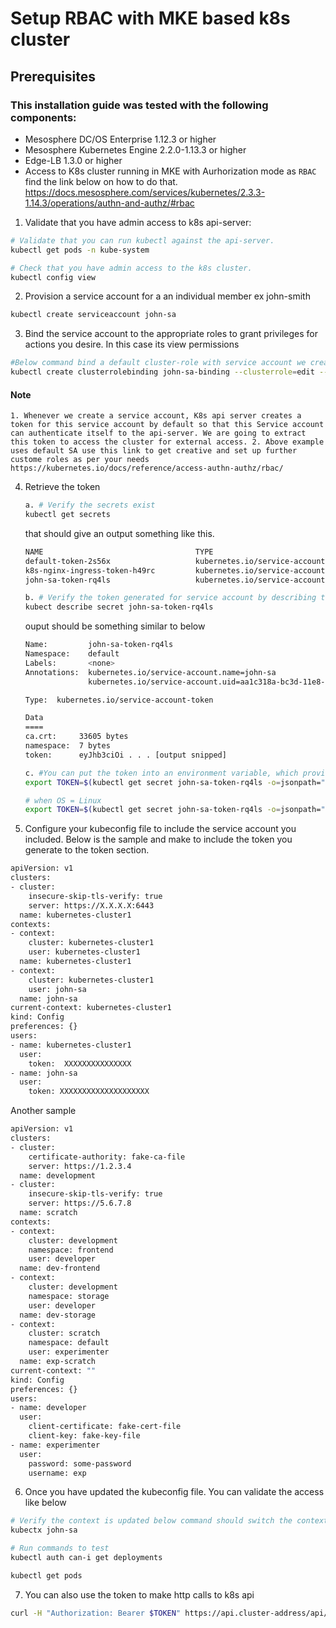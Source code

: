 # Setup RBAC with MKE based k8s cluster

## Prerequisites

### This installation guide was tested with the following components:

- Mesosphere DC/OS Enterprise 1.12.3 or higher
- Mesosphere Kubernetes Engine 2.2.0-1.13.3 or higher
- Edge-LB 1.3.0 or higher 
- Access to K8s cluster running in MKE with Aurhorization mode as `RBAC` find the link below on how to do that.
  https://docs.mesosphere.com/services/kubernetes/2.3.3-1.14.3/operations/authn-and-authz/#rbac

1. Validate that you have admin access to k8s api-server:

```bash
# Validate that you can run kubectl against the api-server.
kubectl get pods -n kube-system

# Check that you have admin access to the k8s cluster.
kubectl config view
```

2. Provision a service account for a an individual member ex john-smith
```bash
kubectl create serviceaccount john-sa
```

3. Bind the service account to the appropriate roles to grant privileges for actions you desire. In this case its view permissions
```bash
#Below command bind a default cluster-role with service account we created above and associate it with default namespace.
kubectl create clusterrolebinding john-sa-binding --clusterrole=edit --serviceaccount=default:john-sa
```
#### Note
`1. Whenever we create a service account, K8s api server creates a token for this service account by default so that this Service account can authenticate itself to the api-server. We are going to extract this token to access the cluster for external access.
2. Above example uses default SA use this link to get creative and set up further custome roles as per your needs 
https://kubernetes.io/docs/reference/access-authn-authz/rbac/
`

4. Retrieve the token
      ```bash
      a. # Verify the secrets exist
      kubectl get secrets
      ```
      that should give an output something like this.
      ```bash
      NAME                                  TYPE                                  DATA      AGE
      default-token-2s56x                   kubernetes.io/service-account-token   3         30d
      k8s-nginx-ingress-token-h49rc         kubernetes.io/service-account-token   3         21h
      john-sa-token-rq4ls                   kubernetes.io/service-account-token   3         12m
      ```

      ```bash
      b. # Verify the token generated for service account by describing the secret 
      kubect describe secret john-sa-token-rq4ls
      ```
      ouput should be something similar to below 
      ```bash
      Name:         john-sa-token-rq4ls
      Namespace:    default
      Labels:       <none>
      Annotations:  kubernetes.io/service-account.name=john-sa
                    kubernetes.io/service-account.uid=aa1c318a-bc3d-11e8-b171-023b9d05d78
      
      Type:  kubernetes.io/service-account-token
      
      Data
      ====
      ca.crt:     33605 bytes
      namespace:  7 bytes
      token:      eyJhb3ciOi . . . [output snipped]
      ```
      ```bash
      c. #You can put the token into an environment variable, which provides a convenient way to access it when OS = MAC, make sure to add your secret name instead the one-mentioned below
      export TOKEN=$(kubectl get secret john-sa-token-rq4ls -o=jsonpath="{.data.token}" | base64 -D -i -)

      # when OS = Linux
      export TOKEN=$(kubectl get secret john-sa-token-rq4ls -o=jsonpath="{.data.token}" | base64 -d -i -)
      ```


5. Configure your kubeconfig file to include the service account you included. Below is the sample and make to include the token you generate to the token section.

```bash
apiVersion: v1
clusters:
- cluster:
    insecure-skip-tls-verify: true
    server: https://X.X.X.X:6443
  name: kubernetes-cluster1
contexts:
- context:
    cluster: kubernetes-cluster1
    user: kubernetes-cluster1
  name: kubernetes-cluster1
- context:
    cluster: kubernetes-cluster1
    user: john-sa
  name: john-sa
current-context: kubernetes-cluster1
kind: Config
preferences: {}
users:
- name: kubernetes-cluster1
  user:
    token:  XXXXXXXXXXXXXXX
- name: john-sa
  user:
    token: XXXXXXXXXXXXXXXXXXXX

```

Another sample 
```bash
apiVersion: v1
clusters:
- cluster:
    certificate-authority: fake-ca-file
    server: https://1.2.3.4
  name: development
- cluster:
    insecure-skip-tls-verify: true
    server: https://5.6.7.8
  name: scratch
contexts:
- context:
    cluster: development
    namespace: frontend
    user: developer
  name: dev-frontend
- context:
    cluster: development
    namespace: storage
    user: developer
  name: dev-storage
- context:
    cluster: scratch
    namespace: default
    user: experimenter
  name: exp-scratch
current-context: ""
kind: Config
preferences: {}
users:
- name: developer
  user:
    client-certificate: fake-cert-file
    client-key: fake-key-file
- name: experimenter
  user:
    password: some-password
    username: exp
```

6. Once you have updated the kubeconfig file. You can validate the access like below
```bash
# Verify the context is updated below command should switch the context to your service account 
kubectx john-sa

# Run commands to test 
kubectl auth can-i get deployments

kubectl get pods 

```
7. You can also use the token to make http calls to k8s api
```bash
curl -H "Authorization: Bearer $TOKEN" https://api.cluster-address/api/v1/pods -k
```
